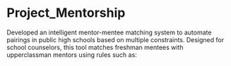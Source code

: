 # Project_Mentorship
Developed an intelligent mentor-mentee matching system to automate pairings in public high schools based on multiple constraints. Designed for school counselors, this tool matches freshman mentees with upperclassman mentors using rules such as:
